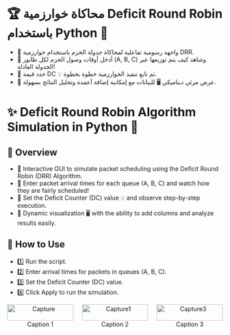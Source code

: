 # 🏆 محاكاة خوارزمية Deficit Round Robin باستخدام Python 🐍
- 🔹 واجهة رسومية تفاعلية لمحاكاة جدولة الحزم باستخدام خوارزمية DRR.
- 🔹 أدخل أوقات وصول الحزم لكل طابور (A, B, C) وشاهد كيف يتم توزيعها عبر الجدولة العادلة!
- 🔹 حدد قيمة DC 💡 ثم تابع تنفيذ الخوارزمية خطوة بخطوة.
- 🔹 عرض مرئي ديناميكي 🖥️ للبيانات مع إمكانية إضافة أعمدة وتحليل النتائج بسهولة.
# ✨ Deficit Round Robin Algorithm Simulation in Python 🐍

## 📌 Overview
- 🔹 Interactive GUI to simulate packet scheduling using the Deficit Round Robin (DRR) Algorithm.
- 🔹 Enter packet arrival times for each queue (A, B, C) and watch how they are fairly scheduled!
- 🔹 Set the Deficit Counter (DC) value 💡 and observe step-by-step execution.
- 🔹 Dynamic visualization 🖥️ with the ability to add columns and analyze results easily.

## 🚀 How to Use
- 1️⃣ Run the script.
- 2️⃣ Enter arrival times for packets in queues (A, B, C).
- 3️⃣ Set the Deficit Counter (DC) value.
- 4️⃣ Click Apply to run the simulation.


<div style="display: flex; justify-content: space-between; gap: 20px;">
  <figure style="text-align: center; width: 32%; margin: 0;">
    <img width="100%" height="auto" alt="Capture" src="https://github.com/user-attachments/assets/12b54508-fc21-4cbb-ba93-dd3ece4075a5" />
    <figcaption>Caption 1</figcaption>
  </figure>

  <figure style="text-align: center; width: 32%; margin: 0;">
    <img width="100%" height="auto" alt="Capture1" src="https://github.com/user-attachments/assets/73a37bd3-92f9-4106-b2d9-80e0fa978123" />
    <figcaption>Caption 2</figcaption>
  </figure>

  <figure style="text-align: center; width: 32%; margin: 0;">
    <img width="100%" height="auto" alt="Capture3" src="https://github.com/user-attachments/assets/760a2828-bd0b-4d7b-a280-70e8bac5fbf7" />
    <figcaption>Caption 3</figcaption>
  </figure>
</div>




